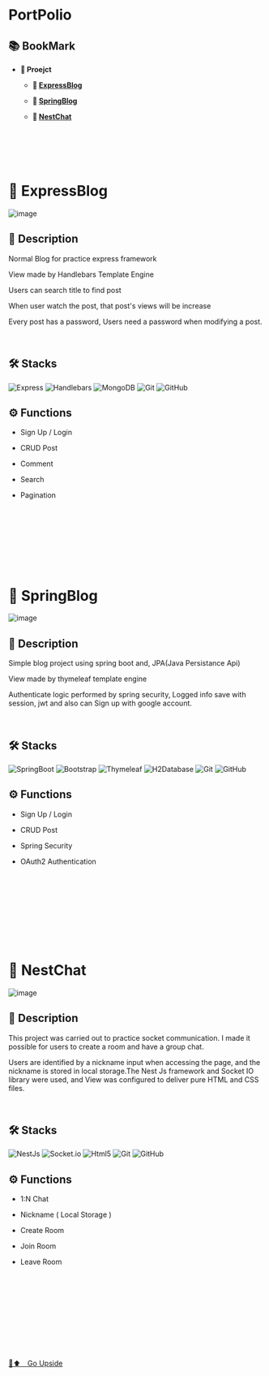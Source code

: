 # **PortPolio**

## **📚 BookMark**

<b>

- 📖 Proejct

  - 📒 [ExpressBlog](#-ExpressBlog)
 
  - 📗 [SpringBlog](#-SpringBlog)

  - 💬 [NestChat](#-NestChat)

</b>
<br>
<br>
<br>
<br>

# **📒 ExpressBlog**

![image](https://github.com/KisUz99/pp/assets/149123022/95d007a7-5315-462d-a4b6-919e716010ce)


## **📜 Description**

Normal Blog for practice express framework

View made by Handlebars Template Engine

Users can search title to find post

When user watch the post, that post's
views will be increase

Every post has a password, Users need a password when modifying a post.

<br>

## **🛠 Stacks**

![Express](https://img.shields.io/badge/Git-yellow?style=flat-square&logo=Express&logoColor=000000)
![Handlebars](https://img.shields.io/badge/Handlebars-black?style=flat-square&logo=handlebarsdotjs&logoColor=brown)
![MongoDB](https://img.shields.io/badge/MongoDB-F5F5F5?style=flat-square&logo=mongodb&logoColor=green)
![Git](https://img.shields.io/badge/Git-000000?style=flat-square&logo=Git&logoColor=F05032)
![GitHub](https://img.shields.io/badge/Github-%23121011.svg?style=flat-square&logo=github&logoColor=white)
<br>

## **⚙ Functions**

- Sign Up / Login

- CRUD Post

- Comment

- Search

- Pagination

<br>
<br>
<br>
<br>
<br>
<br>
<br>


# **📗 SpringBlog**

![image](https://github.com/KisUz99/pp/assets/149123022/e159f57b-ff1d-4002-8828-4e3f42de400f)


## **📜 Description**

Simple blog project using spring boot and,
JPA(Java Persistance Api)

View made by thymeleaf template engine

Authenticate logic performed by spring security,
Logged info save with session, jwt and also can
Sign up with google account.

<br>

## **🛠 Stacks**

![SpringBoot](https://img.shields.io/badge/SpringBoot-F5F5F5?style=flat-square&logo=springboot&logoColor=green)
![Bootstrap](https://img.shields.io/badge/Bootstrap-7952B3?style=flat-square&logo=bootstrap&logoColor=black)
![Thymeleaf](https://img.shields.io/badge/Thymeleaf-F5F5F5?style=flat-square&logo=thymeleaf&logoColor=005F0F)
![H2Database](https://img.shields.io/badge/H2Database-004088?style=flat-square&logo=databricks&logoColor=white)
![Git](https://img.shields.io/badge/Git-000000?style=flat-square&logo=Git&logoColor=F05032)
![GitHub](https://img.shields.io/badge/Github-%23121011.svg?style=flat-square&logo=github&logoColor=white)
<br>

## **⚙ Functions**

- Sign Up / Login

- CRUD Post

- Spring Security

- OAuth2 Authentication

<br>
<br>
<br>
<br>
<br>
<br>
<br>
<br>



# **💬 NestChat**

![image](https://github.com/KisUz99/pp/assets/149123022/9bda0ed2-9f8e-4f27-a010-a60a8b14936c)


## **📜 Description**

This project was carried out to practice socket communication.
I made it possible for users to create a room and have a group chat.

Users are identified by a nickname input when accessing the page,
and the nickname is stored in local storage.The Nest Js framework and Socket IO library were used,
and View was configured to deliver pure HTML and CSS files.

<br>

## **🛠 Stacks**

![NestJs](https://img.shields.io/badge/NestJs-black?style=flat-square&logo=NestJs&logoColor=E0234E)
![Socket.io](https://img.shields.io/badge/Socket.io-black?style=flat-square&logo=Socket.io&logoColor=#010101)
![Html5](https://img.shields.io/badge/Html5-E34F26?style=flat-square&logo=html5&logoColor=black)
![Git](https://img.shields.io/badge/Git-000000?style=flat-square&logo=Git&logoColor=F05032)
![GitHub](https://img.shields.io/badge/Github-%23121011.svg?style=flat-square&logo=github&logoColor=white)
<br>

## **⚙ Functions**

- 1:N Chat

- Nickname ( Local Storage )

- Create Room

- Join Room

- Leave Room


<br>
<br>
<br>
<br>
<br>
<br>
<br>
<br>
<br>


[🎈⬆　Go Upside](#PortPolio)
